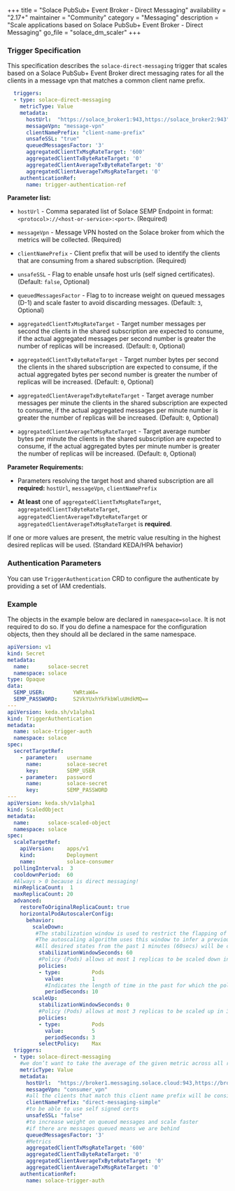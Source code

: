 +++
title = "Solace PubSub+ Event Broker - Direct Messaging"
availability = "2.17+"
maintainer = "Community"
category = "Messaging"
description = "Scale applications based on Solace PubSub+ Event Broker - Direct Messaging"
go_file = "solace_dm_scaler"
+++

### Trigger Specification

This specification describes the `solace-direct-messaging` trigger that scales based on a Solace PubSub+ Event Broker direct messaging rates for all the clients in a message vpn that matches a common client name prefix.



```yaml
  triggers:
  - type: solace-direct-messaging
    metricType: Value
    metadata:
      hostUrl:  "https://solace_broker1:943,https://solace_broker2:943"
      messageVpn: "message-vpn"
      clientNamePrefix: "client-name-prefix"
      unsafeSSL: "true"
      queuedMessagesFactor: '3'
      aggregatedClientTxMsgRateTarget: '600'      
      aggregatedClientTxByteRateTarget: '0'
      aggregatedClientAverageTxByteRateTarget: '0'
      aggregatedClientAverageTxMsgRateTarget: '0'
    authenticationRef:
      name: trigger-authentication-ref
```

**Parameter list:**

- `hostUrl` - Comma separated list of Solace SEMP Endpoint in format: `<protocol>://<host-or-service>:<port>`. (Required)

- `messageVpn` - Message VPN hosted on the Solace broker from which the metrics will be collected. (Required)

- `clientNamePrefix` - Client prefix that will be used to identify the clients that are consuming from a shared subscription. (Required)

- `unsafeSSL` - Flag to enable unsafe host urls (self signed certificates). (Default:  `false`, Optional)

- `queuedMessagesFactor` - Flag to to increase weight on queued messages (D-1) and scale faster to avoid discarding messages. (Default:  `3`, Optional)

- `aggregatedClientTxMsgRateTarget` - Target number messages per second the clients in the shared subscription are expected to consume, if the actual aggregated messages per second number is greater the number of replicas will be increased. (Default: `0`, Optional)

- `aggregatedClientTxByteRateTarget` - Target number bytes per second the clients in the shared subscription are expected to consume, if the actual aggregated bytes per second number is greater the number of replicas will be increased. (Default: `0`, Optional)

- `aggregatedClientAverageTxByteRateTarget` - Target average number messages per minute the clients in the shared subscription are expected to consume, if the actual aggregated messages per minute number is greater the number of replicas will be increased. (Default: `0`, Optional)

- `aggregatedClientAverageTxMsgRateTarget` - Target average number bytes per minute the clients in the shared subscription are expected to consume, if the actual aggregated bytes per minute number is greater the number of replicas will be increased. (Default: `0`, Optional)

**Parameter Requirements:**

- Parameters resolving the target host and shared subscription are all **required:** `hostUrl`, `messageVpn`, `clientNamePrefix`

- **At least** one of `aggregatedClientTxMsgRateTarget`, `aggregatedClientTxByteRateTarget`, `aggregatedClientAverageTxByteRateTarget` or  `aggregatedClientAverageTxMsgRateTarget` is **required**.

If one or more values are present, the metric value resulting in the highest desired replicas will be used. (Standard KEDA/HPA behavior)

### Authentication Parameters
You can use `TriggerAuthentication` CRD to configure the authenticate by providing a set of IAM credentials.

### Example
The objects in the example below are declared in `namespace=solace`. It is not required to do so. If you do define a namespace for the configuration objects, then they should all be declared in the same namespace.

```yaml
apiVersion: v1
kind: Secret
metadata:
  name:      solace-secret
  namespace: solace
type: Opaque
data:
  SEMP_USER:         YWRtaW4=
  SEMP_PASSWORD:     S2VkYUxhYkFkbWluUHdkMQ==
---
apiVersion: keda.sh/v1alpha1
kind: TriggerAuthentication
metadata:
  name: solace-trigger-auth
  namespace: solace
spec:
  secretTargetRef:
    - parameter:   username
      name:        solace-secret
      key:         SEMP_USER
    - parameter:   password
      name:        solace-secret
      key:         SEMP_PASSWORD
---
apiVersion: keda.sh/v1alpha1
kind: ScaledObject
metadata:
  name:      solace-scaled-object
  namespace: solace
spec:
  scaleTargetRef:
    apiVersion:    apps/v1
    kind:          Deployment
    name:          solace-consumer
  pollingInterval:  3
  cooldownPeriod:  60
  #Always > 0 because is direct messaging!
  minReplicaCount:  1
  maxReplicaCount: 20
  advanced:
    restoreToOriginalReplicaCount: true
    horizontalPodAutoscalerConfig:
      behavior:
        scaleDown:
         #The stabilization window is used to restrict the flapping of replica count when the metrics used for scaling keep fluctuating.
         #The autoscaling algorithm uses this window to infer a previous desired state and avoid unwanted changes to workload scale.
         #All desired states from the past 1 minutes (60secs) will be considered
          stabilizationWindowSeconds: 60
          #Policy (Pods) allows at most 1 replicas to be scaled down in 10 seconds.
          policies:
          - type:          Pods
            value:         1
            #Indicates the length of time in the past for which the policy must hold true
            periodSeconds: 10
        scaleUp:
          stabilizationWindowSeconds: 0
          #Policy (Pods) allows at most 3 replicas to be scaled up in 3 seconds.
          policies:
          - type:          Pods
            value:         5
            periodSeconds: 3
          selectPolicy:    Max
  triggers:
  - type: solace-direct-messaging
    #we don’t want to take the average of the given metric across all replicas, just the value
    metricType: Value
    metadata:
      hostUrl:  "https://broker1.messaging.solace.cloud:943,https://broker2.messaging.solace.cloud:943"
      messageVpn: "consumer_vpn"
      #all the clients that match this client name prefix will be considered for metric gathering
      clientNamePrefix: "direct-messaging-simple"
      #to be able to use self signed certs
      unsafeSSL: "false"
      #to increase weight on queued messages and scale faster
      #if there are messages queued means we are behind
      queuedMessagesFactor: '3'
      #Metrics
      aggregatedClientTxMsgRateTarget: '600'      
      aggregatedClientTxByteRateTarget: '0'
      aggregatedClientAverageTxByteRateTarget: '0'
      aggregatedClientAverageTxMsgRateTarget: '0'
    authenticationRef:
      name: solace-trigger-auth
```